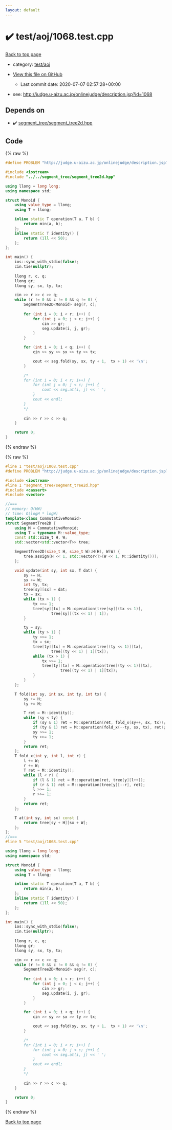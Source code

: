 ```yaml
---
layout: default
---
```


<!-- mathjax config similar to math.stackexchange -->
<script type="text/javascript" async
  src="https://cdnjs.cloudflare.com/ajax/libs/mathjax/2.7.5/MathJax.js?config=TeX-MML-AM_CHTML">
</script>
<script type="text/x-mathjax-config">
  MathJax.Hub.Config({
    TeX: { equationNumbers: { autoNumber: "AMS" }},
    tex2jax: {
      inlineMath: [ ['$','$'] ],
      processEscapes: true
    },
    "HTML-CSS": { matchFontHeight: false },
    displayAlign: "left",
    displayIndent: "2em"
  });
</script>

<script type="text/javascript" src="https://cdnjs.cloudflare.com/ajax/libs/jquery/3.4.1/jquery.min.js"></script>
<script src="https://cdn.jsdelivr.net/npm/jquery-balloon-js@1.1.2/jquery.balloon.min.js" integrity="sha256-ZEYs9VrgAeNuPvs15E39OsyOJaIkXEEt10fzxJ20+2I=" crossorigin="anonymous"></script>
<script type="text/javascript" src="../../../assets/js/copy-button.js"></script>
<link rel="stylesheet" href="../../../assets/css/copy-button.css" />


# :heavy_check_mark: test/aoj/1068.test.cpp

<a href="../../../index.html">Back to top page</a>

* category: <a href="../../../index.html#0d0c91c0cca30af9c1c9faef0cf04aa9">test/aoj</a>
* <a href="{{ site.github.repository_url }}/blob/master/test/aoj/1068.test.cpp">View this file on GitHub</a>
    - Last commit date: 2020-07-07 02:57:28+00:00


* see: <a href="http://judge.u-aizu.ac.jp/onlinejudge/description.jsp?id=1068">http://judge.u-aizu.ac.jp/onlinejudge/description.jsp?id=1068</a>


## Depends on

* :heavy_check_mark: <a href="../../../library/segment_tree/segment_tree2d.hpp.html">segment_tree/segment_tree2d.hpp</a>


## Code

<a id="unbundled"></a>
{% raw %}
```cpp
#define PROBLEM "http://judge.u-aizu.ac.jp/onlinejudge/description.jsp?id=1068"

#include <iostream>
#include "../../segment_tree/segment_tree2d.hpp"

using llong = long long;
using namespace std;

struct Monoid {
    using value_type = llong;
    using T = llong;

    inline static T operation(T a, T b) {
        return min(a, b);
    };
    inline static T identity() {
        return (1ll << 50);
    };
};

int main() {
    ios::sync_with_stdio(false);
    cin.tie(nullptr);
    
    llong r, c, q;
    llong gr;
    llong sy, sx, ty, tx;

    cin >> r >> c >> q;
    while (r != 0 && c != 0 && q != 0) {
        SegmentTree2D<Monoid> seg(r, c);
        
        for (int i = 0; i < r; i++) {
            for (int j = 0; j < c; j++) {
                cin >> gr;
                seg.update(i, j, gr);
            }
        }

        for (int i = 0; i < q; i++) {
            cin >> sy >> sx >> ty >> tx;

            cout << seg.fold(sy, sx, ty + 1,  tx + 1) << '\n';
        }

        /*
        for (int i = 0; i < r; i++) {
            for (int j = 0; j < c; j++) {
                cout << seg.at(i, j) << ' ';
            }
            cout << endl;
        }
        */
        
        cin >> r >> c >> q;
    }

    return 0;
}

```
{% endraw %}

<a id="bundled"></a>
{% raw %}
```cpp
#line 1 "test/aoj/1068.test.cpp"
#define PROBLEM "http://judge.u-aizu.ac.jp/onlinejudge/description.jsp?id=1068"

#include <iostream>
#line 1 "segment_tree/segment_tree2d.hpp"
#include <cassert>
#include <vector>

//===
// memory: O(HW)
// time: O(logH * logW)
template<class CommutativeMonoid>
struct SegmentTree2D {
    using M = CommutativeMonoid;
    using T = typename M::value_type;
    const std::size_t H, W;
    std::vector<std::vector<T>> tree;

    SegmentTree2D(size_t H, size_t W):H(H), W(W) {
        tree.assign(H << 1, std::vector<T>(W << 1, M::identity()));
    };

    void update(int sy, int sx, T dat) {
        sy += H;
        sx += W;
        int ty, tx;
        tree[sy][sx] = dat;
        tx = sx;
        while (tx > 1) {
            tx >>= 1;
            tree[sy][tx] = M::operation(tree[sy][(tx << 1)],
                    tree[sy][(tx << 1) | 1]);
        }

        ty = sy;
        while (ty > 1) {
            ty >>= 1;
            tx = sx;
            tree[ty][tx] = M::operation(tree[(ty << 1)][tx],
                    tree[(ty << 1) | 1][tx]);
            while (tx > 1) {
                tx >>= 1;
                tree[ty][tx] = M::operation(tree[(ty << 1)][tx],
                        tree[(ty << 1) | 1][tx]);
            }
        }
    };

    T fold(int sy, int sx, int ty, int tx) {
        sy += H;
        ty += H;

        T ret = M::identity();
        while (sy < ty) {
            if (sy & 1) ret = M::operation(ret, fold_x(sy++, sx, tx));
            if (ty & 1) ret = M::operation(fold_x(--ty, sx, tx), ret);
            sy >>= 1;
            ty >>= 1;
        }
        return ret;
    };
    T fold_x(int y, int l, int r) {
        l += W;
        r += W;
        T ret = M::identity();
        while (l < r) {
            if (l & 1) ret = M::operation(ret, tree[y][l++]);
            if (r & 1) ret = M::operation(tree[y][--r], ret);
            l >>= 1;
            r >>= 1;
        }
        return ret;
    };

    T at(int sy, int sx) const {
        return tree[sy + H][sx + W];
    };
};
//===
#line 5 "test/aoj/1068.test.cpp"

using llong = long long;
using namespace std;

struct Monoid {
    using value_type = llong;
    using T = llong;

    inline static T operation(T a, T b) {
        return min(a, b);
    };
    inline static T identity() {
        return (1ll << 50);
    };
};

int main() {
    ios::sync_with_stdio(false);
    cin.tie(nullptr);
    
    llong r, c, q;
    llong gr;
    llong sy, sx, ty, tx;

    cin >> r >> c >> q;
    while (r != 0 && c != 0 && q != 0) {
        SegmentTree2D<Monoid> seg(r, c);
        
        for (int i = 0; i < r; i++) {
            for (int j = 0; j < c; j++) {
                cin >> gr;
                seg.update(i, j, gr);
            }
        }

        for (int i = 0; i < q; i++) {
            cin >> sy >> sx >> ty >> tx;

            cout << seg.fold(sy, sx, ty + 1,  tx + 1) << '\n';
        }

        /*
        for (int i = 0; i < r; i++) {
            for (int j = 0; j < c; j++) {
                cout << seg.at(i, j) << ' ';
            }
            cout << endl;
        }
        */
        
        cin >> r >> c >> q;
    }

    return 0;
}

```
{% endraw %}

<a href="../../../index.html">Back to top page</a>

